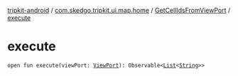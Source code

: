 [tripkit-android](../../index.md) / [com.skedgo.tripkit.ui.map.home](../index.md) / [GetCellIdsFromViewPort](index.md) / [execute](./execute.md)

# execute

`open fun execute(viewPort: `[`ViewPort`](../-view-port/index.md)`): Observable<`[`List`](https://kotlinlang.org/api/latest/jvm/stdlib/kotlin.collections/-list/index.html)`<`[`String`](https://kotlinlang.org/api/latest/jvm/stdlib/kotlin/-string/index.html)`>>`